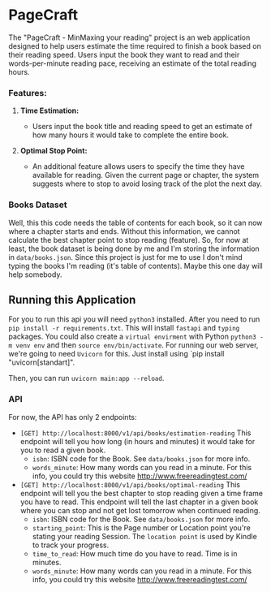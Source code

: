 # PageCraft
The "PageCraft - MinMaxing your reading" project is an web application designed to help users estimate the time required to finish a book based on their reading speed. Users input the book they want to read and their words-per-minute reading pace, receiving an estimate of the total reading hours.

### **Features:**

1. **Time Estimation:**
    
    - Users input the book title and reading speed to get an estimate of how many hours it would take to complete the entire book.
2. **Optimal Stop Point:**
    
    - An additional feature allows users to specify the time they have available for reading. Given the current page or chapter, the system suggests where to stop to avoid losing track of the plot the next day.


### Books Dataset
Well, this this code needs the table of contents for each book, so it can now where a chapter starts and ends. Without this information, we cannot calculate the best chapter point to stop reading (feature). So, for now at least, the book dataset is being done by me and I'm storing the information in `data/books.json`. Since this project is just for me to use I don't mind typing the books I'm reading (it's table of contents). Maybe this one day will help somebody.

## Running this Application
For you to run this api you will need `python3` installed. After you need to run `pip install -r requirements.txt`. This will install `fastapi` and `typing` packages. You could also create a `virtual envirment` with Python `python3 -m venv env` and then `source env/bin/activate`. For running our web server, we're going to need `Uvicorn` for this. Just install using `pip install "uvicorn[standart]".

Then, you can run `uvicorn main:app --reload`.

### API
For now, the API has only 2 endpoints: 

- `[GET] http://localhost:8000/v1/api/books/estimation-reading` This endpoint will tell you how long (in hours and minutes) it would take for you to read a given book.
    - `isbn`: ISBN code for the Book. See `data/books.json` for more info.
    - `words_minute`: How many words can you read in a minute. For this info, you could try this website http://www.freereadingtest.com/
- `[GET] http://localhost:8000/v1/api/books/optimal-reading` This endpoint will tell you the best chapter to stop reading given a time frame you have to read. This endpoint will tell the last chapter in a given book where you can stop and not get lost tomorrow when continued reading.
    - `isbn`: ISBN code for the Book. See `data/books.json` for more info.
    - `starting_point`: This is the Page number or Location point you're stating your reading Session. The `location point` is used by Kindle to track your progress.
    - `time_to_read`: How much time do you have to read. Time is in minutes.
    - `words_minute`: How many words can you read in a minute. For this info, you could try this website http://www.freereadingtest.com/
